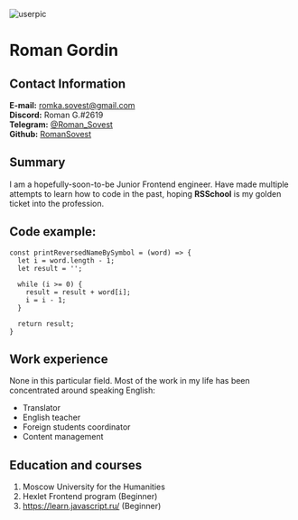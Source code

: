 ![userpic](https://live.staticflickr.com/65535/51750449843_90fde55efa_b.jpg "Me with a dog")

# Roman Gordin

## Contact Information
**E-mail:** [romka.sovest@gmail.com](mailto:romka.sovest@gmail.com)  
**Discord:** Roman G.#2619  
**Telegram:** [@Roman_Sovest](https://tlgg.ru/Roman_Sovest/)  
**Github:** [RomanSovest](https://github.com/RomanSovest/)

## Summary
I am a hopefully-soon-to-be Junior Frontend engineer. Have made multiple attempts to learn how to code in the past, hoping **RSSchool** is my golden ticket into the profession.

## Code example:
```
const printReversedNameBySymbol = (word) => {
  let i = word.length - 1;
  let result = '';

  while (i >= 0) {
    result = result + word[i];
    i = i - 1;
  }
  
  return result;
}
```
## Work experience
None in this particular field. Most of the work in my life has been concentrated around speaking English:  
- Translator
- English teacher
- Foreign students coordinator
- Content management

## Education and courses
1. Moscow University for the Humanities
2. Hexlet Frontend program (Beginner)
3. https://learn.javascript.ru/ (Beginner)

